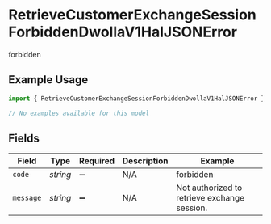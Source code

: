 # RetrieveCustomerExchangeSessionForbiddenDwollaV1HalJSONError

forbidden

## Example Usage

```typescript
import { RetrieveCustomerExchangeSessionForbiddenDwollaV1HalJSONError } from "dwolla-typescript/models/errors";

// No examples available for this model
```

## Fields

| Field                                        | Type                                         | Required                                     | Description                                  | Example                                      |
| -------------------------------------------- | -------------------------------------------- | -------------------------------------------- | -------------------------------------------- | -------------------------------------------- |
| `code`                                       | *string*                                     | :heavy_minus_sign:                           | N/A                                          | forbidden                                    |
| `message`                                    | *string*                                     | :heavy_minus_sign:                           | N/A                                          | Not authorized to retrieve exchange session. |